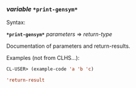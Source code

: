 ### <em>variable</em> <strong>`*print-gensym*`</strong>

Syntax:

<strong>`*print-gensym*`</strong> <em>parameters</em> => <em>return-type</em>

Documentation of parameters and return-results.

Examples (not from CLHS...):

```lisp
CL-USER> (example-code 'a 'b 'c)

'return-result
```
